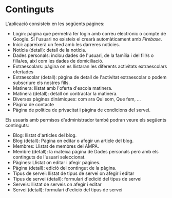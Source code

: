 # Continguts

L'aplicació consisteix en les següents pàgines:

- Login: pàgina que permetrà fer login amb correu electrònic o compte de Google. Si l'usuari no existeix el crearà automàticament amb _Firebase_.
- Inici: apareixerà un feed amb les darreres notícies.
- Notícia (detall): detall de la notícia.
- Dades personals: inclou dades de l'usuari, de la família i del fill/s o filla/es, així com les dades de domiciliació.
- Extraescolars: pàgina on es llistaran les diferents activitats extraescolars ofertades
- Extraescolar (detall): pàgina de detall de l'activitat extraescolar o podem subscriure els nostres fills.
- Matinera: llistat amb l'oferta d'escola matinera.
- Matinera (detall): detall on contractar la matinera.
- Diverses pàgines dinàmiques: com ara Qui som, Que fem, ...
- Pàgina de contacte
- Pàgina de política de privacitat i pàgina de condicions del servei.

Els usuaris amb permisos d'administrador també podran veure els següents continguts:

- Blog: llistat d'articles del blog.
- Blog (detall): Pàgina on editar o afegir un article del blog.
- Membres: Llistat de membres del AMPA.
- Membre (detall): la mateixa pàgina de Dades personals però amb els continguts de l'usuari seleccionat.
- Pàgines: Llistat on editar i afegir pàgines.
- Pàgina (detall): edició del contingut de la pàgina.
- Tipus de servei: llistat de tipus de servei on afegir i editar
- Tipus de servei (detall): formulari d'edició del tipus de servei
- Serveis: llistat de serveis on afegir i editar
- Servei (detall): formulari d'edició del tipus de servei
